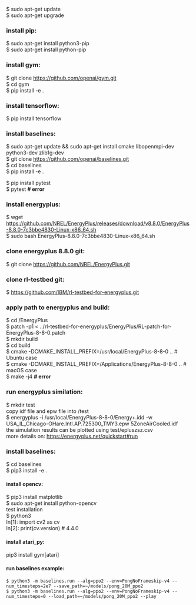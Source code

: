 $ sudo apt-get update  
$ sudo apt-get upgrade  

### install pip:  
$ sudo apt-get install python3-pip  
$ sudo apt-get install python-pip  

### install gym:  
$ git clone https://github.com/openai/gym.git  
$ cd gym  
$ pip install -e .  

### install tensorflow:  
$ pip install tensorflow  

### install baselines:  
$ sudo apt-get update && sudo apt-get install cmake libopenmpi-dev python3-dev zlib1g-dev  
$ git clone https://github.com/openai/baselines.git  
$ cd baselines  
$ pip install -e .  

$ pip install pytest  
$ pytest    __# error__  

### install energyplus:  
$ wget https://github.com/NREL/EnergyPlus/releases/download/v8.8.0/EnergyPlus-8.8.0-7c3bbe4830-Linux-x86_64.sh  
$ sudo bash EnergyPlus-8.8.0-7c3bbe4830-Linux-x86_64.sh  

### clone energyplus 8.8.0 git:  
$ git clone https://github.com/NREL/EnergyPlus.git  

### clone rl-testbed git:  
$ https://github.com/IBM/rl-testbed-for-energyplus.git  

### apply path to energyplus and build:  
$ cd <WORKING-DIRECTORY>/EnergyPlus  
$ patch -p1 < ../rl-testbed-for-energyplus/EnergyPlus/RL-patch-for-EnergyPlus-8-8-0.patch  
$ mkdir build  
$ cd build  
$ cmake -DCMAKE_INSTALL_PREFIX=/usr/local/EnergyPlus-8-8-0 ..    # Ubuntu case  
$ cmake -DCMAKE_INSTALL_PREFIX=/Applications/EnergyPlus-8-8-0 .. # macOS case  
$ make -j4    __# error__                                                                                          
                                                                                                                 
### run energyplus similation:  
$ mkdir test  
copy idf file and epw file into /test  
$ energyplus -i /usr/local/EnergyPlus-8-8-0/Energy+.idd -w USA_IL_Chicago-OHare.Intl.AP.725300_TMY3.epw 5ZoneAirCooled.idf  
the simulation results can be plotted using test/epluszsz.csv  
more details on: https://energyplus.net/quickstart#run  


### install baselines:  
$ cd baselines  
$ pip3 install -e .  

#### install opencv:  
$ pip3 install matplotlib   
$ sudo apt-get install python-opencv  
test installation  
$ python3    
In[1]: import cv2 as cv  
In[2]: print(cv.version) # 4.4.0  

#### install atari_py:  
pip3 install gym[atari]  

#### run baselines example: 
```
$ python3 -m baselines.run --alg=ppo2 --env=PongNoFrameskip-v4 --num_timesteps=2e7 --save_path=~/models/pong_20M_ppo2  
$ python3 -m baselines.run --alg=ppo2 --env=PongNoFrameskip-v4 --num_timesteps=0 --load_path=~/models/pong_20M_ppo2 --play  
```
